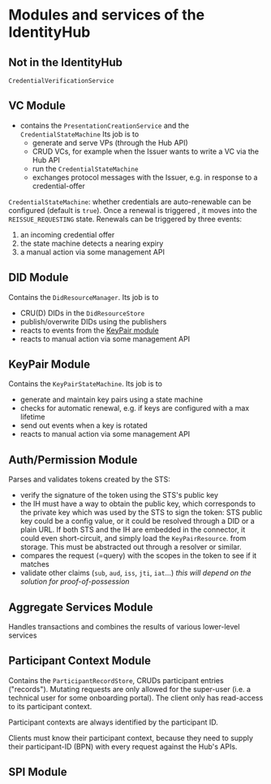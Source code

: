 # Modules and services of the IdentityHub

## Not in the IdentityHub

`CredentialVerificationService`

## VC Module

- contains the `PresentationCreationService` and the `CredentialStateMachine`
  Its job is to
    - generate and serve VPs (through the Hub API)
    - CRUD VCs, for example when the Issuer wants to write a VC via the Hub API
    - run the `CredentialStateMachine`
    - exchanges protocol messages with the Issuer, e.g. in response to a credential-offer

`CredentialStateMachine`: whether credentials are auto-renewable can be configured (default is `true`). Once a renewal
is triggered , it moves into the `REISSUE_REQUESTING` state. Renewals can be triggered by three events:

1. an incoming credential offer
2. the state machine detects a nearing expiry
3. a manual action via some management API

## DID Module

Contains the `DidResourceManager`. Its job is to

- CRU(D) DIDs in the `DidResourceStore`
- publish/overwrite DIDs using the publishers
- reacts to events from the [KeyPair module](#keypair-module)
- reacts to manual action via some management API

## KeyPair Module

Contains the `KeyPairStateMachine`. Its job is to

- generate and maintain key pairs using a state machine
- checks for automatic renewal, e.g. if keys are configured with a max lifetime
- send out events when a key is rotated
- reacts to manual action via some management API

## Auth/Permission Module

Parses and validates tokens created by the STS:

- verify the signature of the token using the STS's public key
- the IH must have a way to obtain the public key, which corresponds to the private key which was used by the STS
  to sign the token: STS public key could be a config value, or it could be resolved through a DID or a plain URL. If
  both STS and the IH are embedded in the connector, it could even short-circuit, and simply load the `KeyPairResource`.
  from storage. This must be abstracted out through a resolver or similar.
- compares the request (=query) with the scopes in the token to see if it matches
- validate other claims (`sub`, `aud`, `iss`, `jti`, `iat`...) _this will depend on the solution for
  proof-of-possession_

## Aggregate Services Module

Handles transactions and combines the results of various lower-level services

## Participant Context Module

Contains the `ParticipantRecordStore`, CRUDs participant entries ("records"). Mutating requests are only allowed for the
super-user (i.e. a technical user for some onboarding portal). The client only has read-access to its participant
context.

Participant contexts are always identified by the participant ID.

Clients must know their participant context, because they need to supply their participant-ID (BPN) with every request
against the Hub's APIs.

## SPI Module
